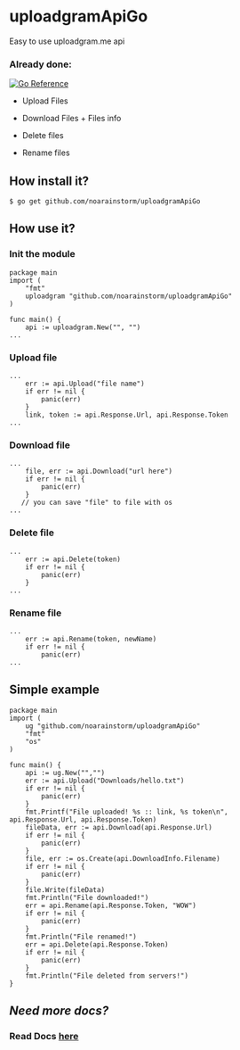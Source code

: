 # uploadgramApiGo
Easy to use uploadgram.me api
### Already done:
[![Go Reference](https://pkg.go.dev/badge/github.com/noarainstorm/uploadgramApiGo)](https://pkg.go.dev/github.xom/noarainstorm/uploadgramApiGo)
+ Upload Files

+ Download Files + Files info

+ Delete files

+ Rename files

## How install it?

```
$ go get github.com/noarainstorm/uploadgramApiGo
```

## How use it?

### Init the  module

```
package main
import (
    "fmt"
    uploadgram "github.com/noarainstorm/uploadgramApiGo"
)

func main() {
    api := uploadgram.New("", "")
...
```

### Upload file

```
...
    err := api.Upload("file name")
    if err != nil {
        panic(err)
    }
    link, token := api.Response.Url, api.Response.Token
...
```

### Download file

```
...
    file, err := api.Download("url here")
    if err != nil {
        panic(err)
    }
   // you can save "file" to file with os
...

```

### Delete file

```
...
    err := api.Delete(token)
    if err != nil {
        panic(err)
    }
...
```

### Rename file

```
...
    err := api.Rename(token, newName)
    if err != nil {
        panic(err)
...
```

## Simple example

```
package main
import (
	ug "github.com/noarainstorm/uploadgramApiGo"
	"fmt"
	"os"
)

func main() {
	api := ug.New("","")
	err := api.Upload("Downloads/hello.txt")
	if err != nil {
		panic(err)
	}
	fmt.Printf("File uploaded! %s :: link, %s token\n", api.Response.Url, api.Response.Token)
	fileData, err := api.Download(api.Response.Url)
	if err != nil {
		panic(err)
	}
	file, err := os.Create(api.DownloadInfo.Filename)
	if err != nil {
		panic(err)
	}
	file.Write(fileData)
	fmt.Println("File downloaded!")
	err = api.Rename(api.Response.Token, "WOW")
	if err != nil {
		panic(err)
	}
	fmt.Println("File renamed!")
	err = api.Delete(api.Response.Token)
	if err != nil {
		panic(err)
	}
	fmt.Println("File deleted from servers!")
}
```

## *Need more docs?*

### Read Docs [here](https://pkg.go.dev/github.com/noarainstorm/uploadgramApiGo "Docs here")
